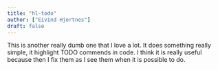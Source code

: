 ```yaml
---
title: "hl-todo"
author: ["Eivind Hjertnes"]
draft: false
---
```


This is another really dumb one that I love a lot. It does something really simple, it highlight TODO commends in code. I think it is really useful because then I fix them as I see them when it is possible to do.
